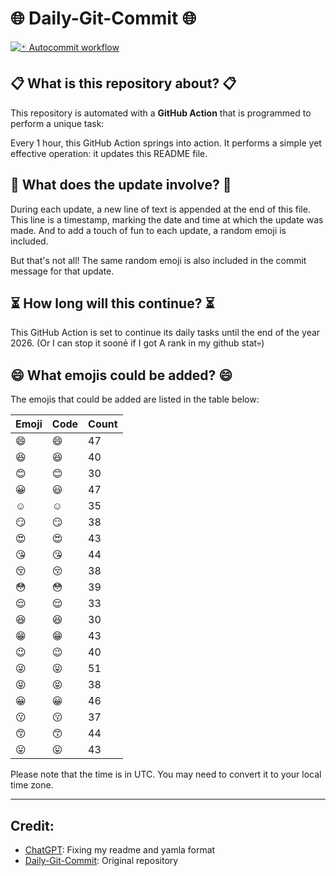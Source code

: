 # 🌐 Daily-Git-Commit 🌐

[![🃏 Autocommit workflow](https://github.com/kleqing/git-auto-commit/actions/workflows/main.yaml/badge.svg?event=check_run)](https://github.com/kleqing/git-auto-commit/actions/workflows/main.yaml)

## 📋 What is this repository about? 📋

This repository is automated with a **GitHub Action** that is programmed to perform a unique task:

Every 1 hour, this GitHub Action springs into action. It performs a simple yet effective operation: it updates this README file.

## 🔄 What does the update involve? 🔄

During each update, a new line of text is appended at the end of this file. This line is a timestamp, marking the date and time at which the update was made. And to add a touch of fun to each update, a random emoji is included.

But that's not all! The same random emoji is also included in the commit message for that update.

## ⏳ How long will this continue? ⏳

This GitHub Action is set to continue its daily tasks until the end of the year 2026. (Or I can stop it soonẻ if I got A rank in my github stat💀)

## 😄 What emojis could be added? 😄

The emojis that could be added are listed in the table below:

| Emoji | Code | Count |
| --- | --- | --- |
| 😄 | :smile: | 47 |
| 😆 | :laughing: | 40 |
| 😊 | :blush: | 30 |
| 😀 | :smiley: | 47 |
| ☺️ | :relaxed: | 35 |
| 😏 | :smirk: | 38 |
| 😍 | :heart_eyes: | 43 |
| 😘 | :kissing_heart: | 44 |
| 😚 | :kissing_closed_eyes: | 38 |
| 😳 | :flushed: | 39 |
| 😌 | :relieved: | 33 |
| 😆 | :satisfied: | 30 |
| 😁 | :grin: | 43 |
| 😉 | :wink: | 40 |
| 😜 | :stuck_out_tongue_winking_eye: | 51 |
| 😝 | :stuck_out_tongue_closed_eyes: | 38 |
| 😀 | :grinning: | 46 |
| 😗 | :kissing: | 37 |
| 😙 | :kissing_smiling_eyes: | 44 |
| 😛 | :stuck_out_tongue: | 43 |

Please note that the time is in UTC. You may need to convert it to your local time zone.

---

## Credit:

- [ChatGPT](chatgpt.com): Fixing my readme and yamla format
- [Daily-Git-Commit](https://github.com/diegomarty/daily-git-commit): Original repository

